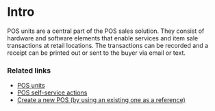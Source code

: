 # Intro

POS units are a central part of the POS sales solution. They consist of hardware and software elements that enable services and item sale transactions at retail locations. The transactions can be recorded and a receipt can be printed out or sent to the buyer via email or text. 

### Related links

- [POS units](./explanation/POSUnit.md)
- [POS self-service actions](./explanation/POS_Self_Service_Actions.md)
- [Create a new POS (by using an existing one as a reference)](./howto/createnew.md)
